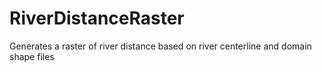 # RiverDistanceRaster
Generates a raster of river distance based on river centerline and domain shape files 
